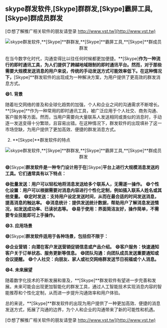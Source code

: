 ## **skype群发软件,**[Skype]**群群发,**[Skype]**霸屏工具,**[Skype]**群成员群发**

[😍想了解推广相关软件的朋友请登录 http://www.vst.tw](http://www.vst.tw)

 <center><img src="https://vst.tw/MP4/tuiguang/png/0.png" alt="skype群发软件,**[Skype]**群群发,**[Skype]**霸屏工具,**[Skype]**群成员群发"></center>

在当今数字化时代，沟通变得比以往任何时候都更加便捷。**[Skype]**作为一种流行的即时通讯工具，为人们提供了跨越地域限制的即时通讯平台。然而，对于那些需要大规模发送消息的用户来说，传统的手动发送方式可能效率低下。在这种情况下，**[Skype]**群发软件的出现成为一种解决方案，为用户提供了更高效的群发消息方式。

**😄1. 背景**

随着社交网络的普及和全球化趋势的加强，个人和企业之间的沟通需求不断增长。**[Skype]**作为一种常用的即时通讯工具，被广泛应用于个人社交、商务沟通、客户服务等方面。然而，当用户需要向大量联系人发送相同或类似的消息时，手动逐一发送变得十分繁琐，且容易出错。在这种情况下，群发软件的出现填补了这一市场空缺，为用户提供了更加高效、便捷的群发消息方式。

2. **[Skype]**群发软件的特点

 <center><img src="https://vst.tw/MP4/tuiguang/png/3.png" alt="skype群发软件,**[Skype]**群群发,**[Skype]**霸屏工具,**[Skype]**群成员群发"></center>

**😄**[Skype]**群发软件是一种专门设计用于在**[Skype]**平台上进行大规模消息发送的工具。它们通常具有以下特点：**

**😄批量发送：用户可以轻松地将消息发送给多个联系人，无需逐一操作。**
**😄个性化设置：用户可以根据需要对消息内容进行个性化定制，例如插入联系人姓名或其他变量。**
**😄定时发送：支持用户设定发送时间，从而在最合适的时间发送消息，提高消息的触达率。**
**😄消息统计：提供发送统计数据，帮助用户了解消息发送情况，如发送成功率、已读状态等。**
**😄易于使用：界面简洁友好，操作简单，不需要专业技能即可上手操作。**

**😄3. 应用场景**

**😄**[Skype]**群发软件适用于各种场景，包括但不限于：**

**😄企业营销：向潜在客户发送营销促销信息或产品介绍。**
**😄客户服务：快速通知客户关于订单状态、服务更新等信息。**
**😄团队沟通：向团队成员发送重要通知或会议提醒。**
**😄个人社交：向朋友、家人或社交网络群发送节日祝福或个人消息。**

**😄4. 未来展望**

随着数字化技术的不断发展和普及，**[Skype]**群发软件有望进一步完善和发展。未来可能会出现更加智能化的群发工具，通过人工智能技术实现消息内容的智能推荐和个性化定制，从而进一步提升沟通效率和用户体验。

总的来说，**[Skype]**群发软件的出现为用户提供了一种更加高效、便捷的消息发送方式，拓展了沟通的边界，为个人和企业的沟通带来了新的可能性和机遇。

[😍想了解推广相关软件的朋友请登录 http://www.vst.tw](http://www.vst.tw)



